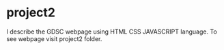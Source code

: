 # project2
I describe the GDSC webpage using HTML CSS JAVASCRIPT language. To see webpage visit project2 folder.
